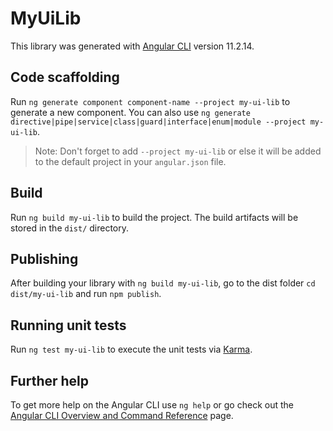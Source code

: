 # MyUiLib

This library was generated with [Angular CLI](https://github.com/angular/angular-cli) version 11.2.14.

## Code scaffolding

Run `ng generate component component-name --project my-ui-lib` to generate a new component. You can also use `ng generate directive|pipe|service|class|guard|interface|enum|module --project my-ui-lib`.
> Note: Don't forget to add `--project my-ui-lib` or else it will be added to the default project in your `angular.json` file. 

## Build

Run `ng build my-ui-lib` to build the project. The build artifacts will be stored in the `dist/` directory.

## Publishing

After building your library with `ng build my-ui-lib`, go to the dist folder `cd dist/my-ui-lib` and run `npm publish`.

## Running unit tests

Run `ng test my-ui-lib` to execute the unit tests via [Karma](https://karma-runner.github.io).

## Further help

To get more help on the Angular CLI use `ng help` or go check out the [Angular CLI Overview and Command Reference](https://angular.io/cli) page.
